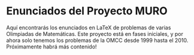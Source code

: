 # Enunciados del Proyecto MURO
Aquí encontrarás los enunciados en LaTeX de problemas de varias Olimpiadas de Matemáticas. 
Este proyecto está en fases iniciales, y por ahora solo tenemos los problemas de la OMCC desde 1999 hasta el 2010. Próximamente habrá más contenido!

